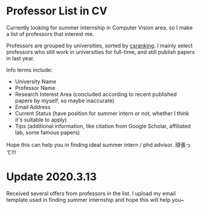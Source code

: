 # Professor List in CV
Currently looking for summer internship in Computer Vision area, so I make a list of professors that interest me.  
  
Professors are grouped by universities, sorted by [csranking](http://csrankings.org/). I mainly select professors who still work in universities for full-time, and still publish papers in last year.  
  
Info terms include:  
- University Name
- Professor Name
- Research Interest Area (concluded according to recent published papers by myself, so maybe inaccurate)
- Email Address
- Current Status (have position for summer intern or not, whether I think it's suitable to apply)
- Tips (additional information, like citation from Google Scholar, affiliated lab, some famous papers)
  
  
Hope this can help you in finding ideal summer intern / phd advisor. 頑張って!!!  
  
# Update 2020.3.13
Received several offers from professors in the list. I upload my email template used in finding summer internship and hope this will help you~
